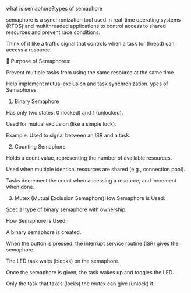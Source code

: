 what is semaphore?types of semaphore

semaphore is a synchronization tool used in real-time operating systems (RTOS) and multithreaded applications to control access to shared resources and prevent race conditions.

Think of it like a traffic signal that controls when a task (or thread) can access a resource.

🔹 Purpose of Semaphores:

Prevent multiple tasks from using the same resource at the same time.

Help implement mutual exclusion and task synchronization.
ypes of Semaphores:
1. Binary Semaphore

Has only two states: 0 (locked) and 1 (unlocked).

Used for mutual exclusion (like a simple lock).

Example: Used to signal between an ISR and a task.

2. Counting Semaphore

Holds a count value, representing the number of available resources.

Used when multiple identical resources are shared (e.g., connection pool).

Tasks decrement the count when accessing a resource, and increment when done.

3. Mutex (Mutual Exclusion Semaphore)How Semaphore is Used:

Special type of binary semaphore with ownership.

How Semaphore is Used:

A binary semaphore is created.

When the button is pressed, the interrupt service routine (ISR) gives the semaphore.

The LED task waits (blocks) on the semaphore.

Once the semaphore is given, the task wakes up and toggles the LED.


Only the task that takes (locks) the mutex can give (unlock) it.

